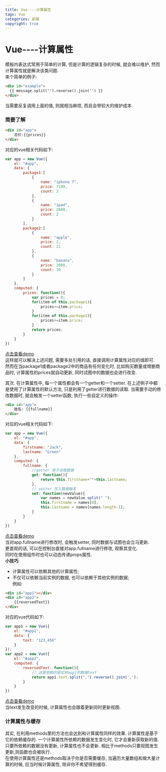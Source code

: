 ```yaml
---
title: Vue----计算属性  
tags: Vue
categories: 前端
copyright: true
---
```

# Vue----计算属性  

模板内表达式常用于简单的计算, 但是计算的逻辑复杂的时候, 就会难以维护, 然而计算属性就是解决该类问题.   
来个简单的例子:  
```html
<div id="example">
  {{ message.split('').reverse().join('') }}
</div>
```
当需要反复调用上面的值, 则就相当麻烦, 而且会带较大的维护成本.  
### 简要了解  
```html
<div id="app">
    总价:{{prices}} 
</div>
```
对应的vue相关代码如下:  
```javascript
var app = new Vue({
    el: "#app",
    data: {
        package1:[
            {
                name: "iphone 7",
                price: 7199,
                count: 2
            },
            {
                name: "ipad",
                price: 2888,
                count: 2
            }
        ],
        package2:[
            {
                name: "apple",
                price: 2,
                count: 21
            },
            {
                name: "banana",
                price: 2888,
                count: 10
            }
        ]
    },
    computed: {
        prices: function(){
            var prices = 0;
            for(item of this.package1){
                prices+=item.price;
            }
            for(item of this.package2){
                prices+=item.price;
            }
            return prices;
        }
    }
})
```
[点击查看demo](https://hecun0000.github.io/VueJsDemo/computed/demo1.html/)  
这样就可以解决上述问题, 需要多处引用的话, 直接调用计算属性对应的值即可.  
然而在当package1或者package2中的商品有任何变化时, 比如购买数量或增删商品时, 计算属性的prices就自动更新, 同时试图中的数据也会进行改变.  

其次. 在计算属性中, 每一个属性都会有一个getter和一个setter. 在上述例子中都是使用了计算属性的默认方法, 只是利用了getter进行数据的读取. 当需要手动的修改数据时, 就会触发一个setter函数, 执行一些自定义的操作:  
```html
<div id="app">
    姓名: {{fullname}}
</div>
```
对应的vue相关代码如下:   
```js
var app = new Vue({
    el: "#app",
    data: {
        firstname: "Jack",
        lastname: "Green"
    },
    computed: {
        fullname: {
            //getter 用于读取数据
            get: function(){
                return this.firstname+""+this.lastname;
            },
            // setter 写入数据触发
            set: function(newValue){
                var names = newValue.split(" ");
                this.firstname = names[0];
                this.lastname = names[names.length-1];
            }
        }
    }
})
```
[点击查看demo](https://hecun0000.github.io/VueJsDemo/computed/setter.html/)  
当对app.fullname进行修改时, 会触发setter, 同时数据与试图也会立马更新.  
更直观的话, 可以在控制台直接对app.fullname进行修改, 观察其变化.  
同时在使用组件时也可以动态传递props属性.  
**小技巧**: 
- 计算属性可以依赖其他的计算属性;
- 不仅可以依赖当前实例的数据, 也可以依赖于其他实例的数据;  
例如:   
```html
<div id="app1"></div>
<div id="app2">
    {{reversedText}}
</div>
```
对应的vue代码如下: 
```js
var app1 = new Vue({
    el: "#app1",
    data: {
        text: "123,456"
    }
});
var app2 = new Vue({
    el: "#app2",
    computed: {
        reversedText: function(){
            // 这里依赖的是实例app1的数据text
            return app1.text.split(",").reverse().join(',');
        }
    }
})
```
[点击查看demo](https://hecun0000.github.io/VueJsDemo/computed/demo3.html/)  
当text发生改变的时候, 计算属性也会跟着更新同时更新视图.  

### 计算属性与缓存
其实, 在利用methods里的方法也会达到和计算属性同样的效果. 
计算属性是基于它的依赖缓存的. 一个计算属性所依赖的数据发生变化时, 它才会重新获取新的值. 只要所依赖的数据没有更新, 计算属性也不会更新. 相比于methods只要视图发生更新,则函数也会被执行.  
在使用计算属性还是methods取决于你是否需要缓存, 当遍历大量数组和做大量计算的时候, 应当时候计算属性, 除非你不希望得到缓存. 